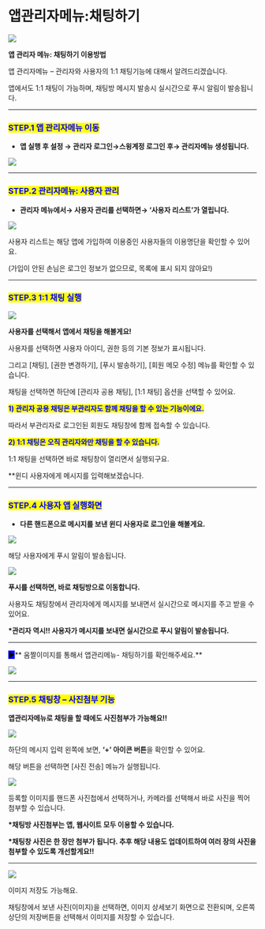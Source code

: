 # 앱관리자메뉴:채팅하기

![](https://wp.swing2app.co.kr/wp-content/uploads/2018/10/%EC%95%B1%EA%B4%80%EB%A6%AC%EB%A9%94%EB%89%B4-%EC%B1%84%ED%8C%85%EC%A0%9C%EB%AA%A9.png)

**앱 관리자 메뉴: 채팅하기 이용방법**

앱 관리자메뉴 – 관리자와 사용자의 1:1 채팅기능에 대해서 알려드리겠습니다.

앱에서도 1:1 채팅이 가능하며, 채팅방 메시지 발송시 실시간으로 푸시 알림이 발송됩니다.

***

### <mark style="color:blue;">**STEP.1 앱 관리자메뉴 이동**</mark>

* **앱 실행 후 설정 → 관리자 로그인→스윙계정 로그인 후→ 관리자메뉴 생성됩니다.**

![](https://wp.swing2app.co.kr/wp-content/uploads/2018/10/%EA%B4%80%EB%A6%AC%EC%9E%90%ED%8E%98%EC%9D%B4%EC%A7%801-1.png)

***

### <mark style="color:blue;">**STEP.2 관리자메뉴: 사용자 관리**</mark>

* **관리자 메뉴에서→ 사용자 관리를  선택하면→ ‘사용자 리스트’가 열립니다.**

![](https://wp.swing2app.co.kr/wp-content/uploads/2018/10/%EC%95%B1%EA%B4%80%EB%A6%AC%EB%A9%94%EB%89%B4-%EC%B1%84%ED%8C%851.png)

사용자 리스트는 해당 앱에 가입하여 이용중인 사용자들의 이용명단을 확인할 수 있어요.

(가입이 안된 손님은 로그인 정보가 없으므로, 목록에 표시 되지 않아요!)

***

### <mark style="color:blue;">**STEP.3 1:1 채팅 실행**</mark>

![](https://wp.swing2app.co.kr/wp-content/uploads/2018/10/%EC%95%B1%EA%B4%80%EB%A6%AC%EB%A9%94%EB%89%B4-%EC%B1%84%ED%8C%853.png)

**사용자를 선택해서 앱에서 채팅을 해볼게요!**

사용자를 선택하면 사용자 아이디, 권한 등의 기본 정보가 표시됩니다.

그리고 \[채팅], \[권한 변경하기], \[푸시 발송하기], \[회원 메모 수정] 메뉴를 확인할 수 있습니다.

채팅을 선택하면 하단에 \[관리자 공용 채팅], \[1:1 채팅] 옵션을 선택할 수 있어요.

<mark style="color:blue;">**1) 관리자 공용 채팅은 부관리자도 함께 채팅을 할 수 있는 기능이에요.**</mark>&#x20;

따라서 부관리자로 로그인된 회원도 채팅창에 함께 접속할 수 있습니다.

<mark style="color:blue;">**2) 1:1 채팅은 오직 관리자와만 채팅을 할 수 있습니다.**</mark>

1:1 채팅을 선택하면 바로 채팅창이 열리면서 실행되구요.

\*\*윈디 사용자에게 메시지를 입력해보겠습니다.

***

### &#x20;<mark style="color:blue;">**STEP.4 사용자 앱 실행화면**</mark>

* **다른 핸드폰으로 메시지를 보낸 윈디 사용자로 로그인을 해볼게요.**

![](https://wp.swing2app.co.kr/wp-content/uploads/2018/10/%EC%95%B1%EA%B4%80%EB%A6%AC%EB%A9%94%EB%89%B4-%EC%B1%84%ED%8C%859-541x1024.png)

해당 사용자에게 푸시 알림이 발송됩니다.

![](https://wp.swing2app.co.kr/wp-content/uploads/2018/10/%EC%95%B1%EA%B4%80%EB%A6%AC%EB%A9%94%EB%89%B4-%EC%B1%84%ED%8C%855.png)

**푸시를 선택하면, 바로 채팅방으로 이동합니다.**

사용자도 채팅창에서 관리자에게 메시지를 보내면서 실시간으로 메시지를 주고 받을 수 있어요.

**\*관리자 역시!! 사용자가 메시지를 보내면 실시간으로 푸시 알림이 발송됩니다.**

****

<mark style="background-color:blue;">**▶**</mark>** 움짤이미지를 통해서 앱관리메뉴- 채팅하기를 확인해주세요.**

![](https://wp.swing2app.co.kr/wp-content/uploads/2018/10/%EC%95%B1%EA%B4%80%EB%A6%AC%EB%A9%94%EB%89%B4-%EC%B1%84%ED%8C%85%EB%B8%94%EB%A1%9C%EA%B7%B8%EC%9A%A9.gif)

***

### <mark style="color:blue;">**STEP.5 채팅창 – 사진첨부 기능**</mark>

**앱관리자메뉴로 채팅을 할 때에도 사진첨부가 가능해요!!**

![](https://wp.swing2app.co.kr/wp-content/uploads/2018/10/%EC%95%B1%EA%B4%80%EB%A6%AC%EB%A9%94%EB%89%B4-%EC%B1%84%ED%8C%856.png)

하단의 메시지 입력 왼쪽에 보면, **‘+’ 아이콘 버튼**을 확인할 수 있어요.

해당 버튼을 선택하면 \[사진 전송] 메뉴가 실행됩니다.



![](https://wp.swing2app.co.kr/wp-content/uploads/2018/10/%EC%95%B1%EA%B4%80%EB%A6%AC%EB%A9%94%EB%89%B4-%EC%B1%84%ED%8C%857.png)

등록할 이미지를 핸드폰 사진첩에서 선택하거나, 카메라를 선택해서 바로 사진을 찍어 첨부할 수 있습니다.

**\*채팅방 사진첨부는 앱, 웹사이트 모두 이용할 수 있습니다.**

**\*채팅창 사진은 한 장만 첨부가 됩니다. 추후 해당 내용도 업데이트하여 여러 장의 사진을 첨부할 수 있도록 개선할게요!!**

****

![](https://wp.swing2app.co.kr/wp-content/uploads/2018/10/%EC%95%B1%EA%B4%80%EB%A6%AC%EB%A9%94%EB%89%B4-%EC%B1%84%ED%8C%858-513x1024.png)

이미지 저장도 가능해요.

채팅창에서 보낸 사진(이미지)을 선택하면, 이미지 상세보기 화면으로 전환되며, 오른쪽 상단의 저장버튼을 선택해서 이미지를 저장할 수 있습니다.
